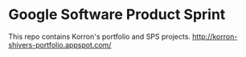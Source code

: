 # Google Software Product Sprint

This repo contains Korron's portfolio and SPS projects.
http://korron-shivers-portfolio.appspot.com/


